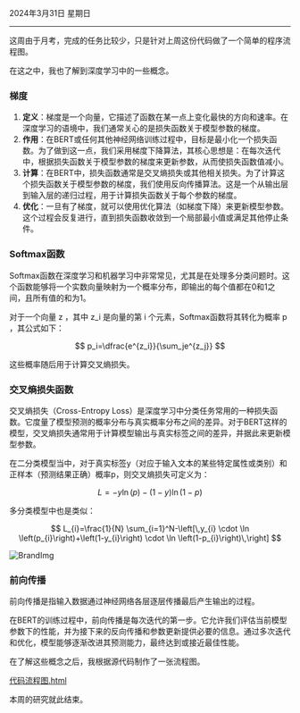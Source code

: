 2024年3月31日 星期日

---

这周由于月考，完成的任务比较少，只是针对上周这份代码做了一个简单的程序流程图。

在这之中，我也了解到深度学习中的一些概念。

### 梯度

1. **定义**：梯度是一个向量，它描述了函数在某一点上变化最快的方向和速率。在深度学习的语境中，我们通常关心的是损失函数关于模型参数的梯度。
2. **作用**：在BERT或任何其他神经网络训练过程中，目标是最小化一个损失函数。为了做到这一点，我们采用梯度下降算法，其核心思想是：在每次迭代中，根据损失函数关于模型参数的梯度来更新参数，从而使损失函数值减小。
3. **计算**：在BERT中，损失函数通常是交叉熵损失或其他相关损失。为了计算这个损失函数关于模型参数的梯度，我们使用反向传播算法。这是一个从输出层到输入层的递归过程，用于计算损失函数关于每个参数的梯度。
4. **优化**：一旦有了梯度，就可以使用优化算法（如梯度下降）来更新模型参数。这个过程会反复进行，直到损失函数收敛到一个局部最小值或满足其他停止条件。

### Softmax函数

Softmax函数在深度学习和机器学习中非常常见，尤其是在处理多分类问题时。这个函数能够将一个实数向量映射为一个概率分布，即输出的每个值都在0和1之间，且所有值的和为1。

对于一个向量 z ，其中 z_i 是向量的第 i 个元素，Softmax函数将其转化为概率 p ，其公式如下：

$$
p_i=\dfrac{e^{z_i}}{\sum_je^{z_j}}
$$

这些概率随后用于计算交叉熵损失。

### 交叉熵损失函数

交叉熵损失（Cross-Entropy Loss）是深度学习中分类任务常用的一种损失函数。它度量了模型预测的概率分布与真实概率分布之间的差异。对于BERT这样的模型，交叉熵损失通常用于计算模型输出与真实标签之间的差异，并据此来更新模型参数。

在二分类模型当中，对于真实标签y（对应于输入文本的某些特定属性或类别）和正样本（预测结果正确）概率p，则交叉熵损失可定义为：

$$
L=−y\ln(p)−(1−y)\ln(1−p)
$$

多分类模型中也是类似：

$$
L_{i}=\frac{1}{N} \sum_{i=1}^N-\left[\,y_{i} \cdot \ln \left(p_{i}\right)+\left(1-y_{i}\right) \cdot \ln \left(1-p_{i}\right)\,\right]
$$

![BrandImg](https://picx.zhimg.com/v2-8f3a8a11696f62e720bf6b860a1a6a76_r.webp?source=172ae18b&consumer=ZHI_MENG)



### 前向传播

前向传播是指输入数据通过神经网络各层逐层传播最后产生输出的过程。

在BERT的训练过程中，前向传播是每次迭代的第一步。它允许我们评估当前模型参数下的性能，并为接下来的反向传播和参数更新提供必要的信息。通过多次迭代和优化，模型能够逐渐改进其预测能力，最终达到或接近最佳性能。

在了解这些概念之后，我根据源代码制作了一张流程图。

[代码流程图.html](https://github.com/DFLS-ROSE/YCJH/blob/main/Project/0_2024.03.29/%E4%BB%A3%E7%A0%81%E6%B5%81%E7%A8%8B%E5%9B%BE.html)

本周的研究就此结束。